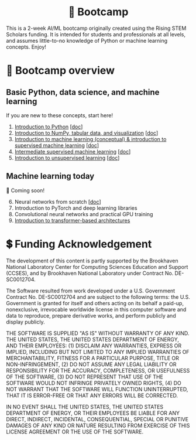 <div align=center>

# 👾 Bootcamp

</div>

This is a 2-week AI/ML bootcamp originally created using the Rising STEM Scholars funding. It is intended for students and professionals at all levels, and assumes little-to-no knowledge of Python or machine learning concepts. Enjoy!

# 📕 Bootcamp overview

## Basic Python, data science, and machine learning

If you are new to these concepts, start here!

1. [Introduction to Python](https://github.com/matthewcarbone/Bootcamp/tree/master/Modules/01_Introduction_to_Python) [[doc](https://github.com/matthewcarbone/Bootcamp/issues/1)]
2. [Introduction to NumPy, tabular data, and visualization](https://github.com/matthewcarbone/Bootcamp/tree/master/Modules/02_Tabular_Data) [[doc](https://github.com/matthewcarbone/Bootcamp/issues/2)]
3. [Introduction to machine learning (conceptual) & introduction to supervised machine learning](https://github.com/matthewcarbone/Bootcamp/tree/master/Modules/03_Introduction_to_Machine_Learning) [[doc](https://github.com/matthewcarbone/Bootcamp/issues/3)]
4. [Intermediate supervised machine learning](https://github.com/matthewcarbone/Bootcamp/tree/master/Modules/04_Intermediate_Machine_Learning) [[doc](https://github.com/matthewcarbone/Bootcamp/issues/4)]
5. [Introduction to unsupervised learning](https://github.com/matthewcarbone/Bootcamp/tree/master/Modules/05_Introduction_to_Unsupervised_Learning) [[doc](https://github.com/matthewcarbone/Bootcamp/issues/5)]

## Machine learning today
🚀 Coming soon!

6. Neural networks from scratch [[doc](https://github.com/matthewcarbone/Bootcamp/issues/6)]
7. Introduction to PyTorch and deep learning libraries
8. Convolutional neural networks and practical GPU training
9. [Introduction to transformer-based architectures](https://github.com/matthewcarbone/Bootcamp/tree/master/Modules/09_Transformer-based_Architectures)



# 💲 Funding Acknowledgement

The development of this content is partly supported by the Brookhaven National Laboratory Center for Computing Sciences Education and Support (CCSES), and by Brookhaven National Laboratory under Contract No. DE-SC0012704.

The Software resulted from work developed under a U.S. Government Contract No. DE-SC0012704 and are subject to the following terms: the U.S. Government is granted for itself and others acting on its behalf a paid-up, nonexclusive, irrevocable worldwide license in this computer software and data to reproduce, prepare derivative works, and perform publicly and display publicly.

THE SOFTWARE IS SUPPLIED "AS IS" WITHOUT WARRANTY OF ANY KIND. THE UNITED STATES, THE UNITED STATES DEPARTMENT OF ENERGY, AND THEIR EMPLOYEES: (1) DISCLAIM ANY WARRANTIES, EXPRESS OR IMPLIED, INCLUDING BUT NOT LIMITED TO ANY IMPLIED WARRANTIES OF MERCHANTABILITY, FITNESS FOR A PARTICULAR PURPOSE, TITLE OR NON-INFRINGEMENT, (2) DO NOT ASSUME ANY LEGAL LIABILITY OR RESPONSIBILITY FOR THE ACCURACY, COMPLETENESS, OR USEFULNESS OF THE SOFTWARE, (3) DO NOT REPRESENT THAT USE OF THE SOFTWARE WOULD NOT INFRINGE PRIVATELY OWNED RIGHTS, (4) DO NOT WARRANT THAT THE SOFTWARE WILL FUNCTION UNINTERRUPTED, THAT IT IS ERROR-FREE OR THAT ANY ERRORS WILL BE CORRECTED.

IN NO EVENT SHALL THE UNITED STATES, THE UNITED STATES DEPARTMENT OF ENERGY, OR THEIR EMPLOYEES BE LIABLE FOR ANY DIRECT, INDIRECT, INCIDENTAL, CONSEQUENTIAL, SPECIAL OR PUNITIVE DAMAGES OF ANY KIND OR NATURE RESULTING FROM EXERCISE OF THIS LICENSE AGREEMENT OR THE USE OF THE SOFTWARE.
